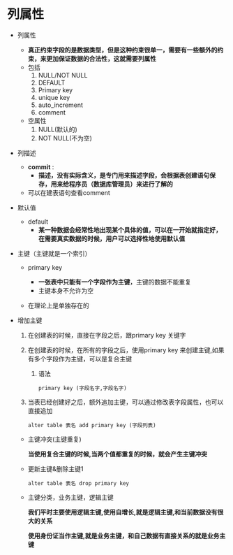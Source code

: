 # 列属性

- 列属性

  - **真正约束字段的是数据类型，但是这种约束很单一，需要有一些额外的约束，来更加保证数据的合法性，这就需要列属性**
  - 包括
    1. NULL/NOT NULL
    2. DEFAULT
    3. Primary key 
    4. unique key
    5. auto_increment
    6. comment
  - 空属性
    1. NULL(默认的)
    2. NOT NULL(不为空)

- 列描述

  - **commit** : 
    - **描述，没有实际含义，是专门用来描述字段，会根据表创建语句保存，用来给程序员（数据库管理员）来进行了解的**
  - 可以在建表语句查看comment

- 默认值

  - default
    - **某一种数据会经常性地出现某个具体的值，可以在一开始就指定好，在需要真实数据的时候，用户可以选择性地使用默认值**

- 主键（主键就是一个索引）

  - primary key

    - **一张表中只能有一个字段作为主键**，主键的数据不能重复
    - 主键本身不允许为空
  - 在理论上是单独存在的
  
- 增加主键
  
  1. 在创建表的时候，直接在字段之后，跟primary key 关键字
  
  2. 在创建表的时候，在所有的字段之后，使用primary key 来创建主键,如果有多个字段作为主键，可以是复合主键
  
     1. 语法
  
          ```mysql
          primary key (字段名字,字段名字)
        ```
  
        
  
  3. 当表已经创建好之后，额外追加主键，可以通过修改表字段属性，也可以直接追加
  
       ```mysql
       alter table 表名 add primary key (字段列表)
     ```
  
       
    
  - 主键冲突(主键重复)
  
    **当使用复合主键的时候,当两个值都重复的时候，就会产生主键冲突**
  
  - 更新主键&删除主键1
  
    ```mysql
    alter table 表名 drop primary key
    ```
  
  - 主键分类，业务主键，逻辑主键
  
    **我们平时主要使用逻辑主键,使用自增长,就是逻辑主键,和当前数据没有很大的关系**
  
    **使用身份证当作主键,就是业务主键，和自己数据有直接关系的就是业务主键**